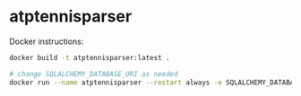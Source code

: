 # atptennisparser

Docker instructions:

```bash
docker build -t atptennisparser:latest .

# change SQLALCHEMY_DATABASE_URI as needed
docker run --name atptennisparser --restart always -e SQLALCHEMY_DATABASE_URI=<your_uri> -d -v D:/atptourdata:/root/data -v D:/logs:/root/logs atptennisparser:latest
```
